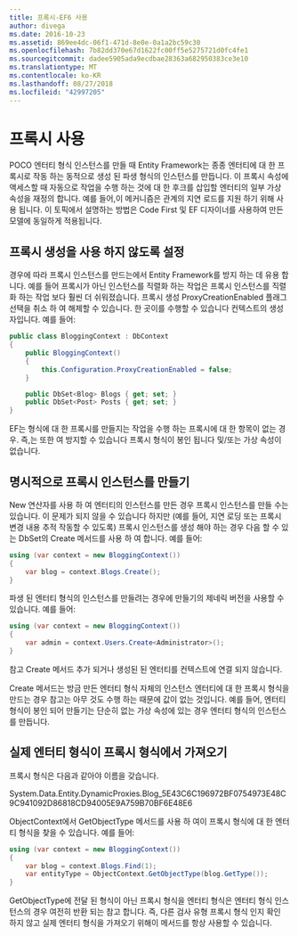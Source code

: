 ```yaml
---
title: 프록시-EF6 사용
author: divega
ms.date: 2016-10-23
ms.assetid: 869ee4dc-06f1-471d-8e0e-0a1a2bc59c30
ms.openlocfilehash: 7b82dd370e67d1622fc00ff5e5275721d0fc4fe1
ms.sourcegitcommit: dadee5905ada9ecdbae28363a682950383ce3e10
ms.translationtype: MT
ms.contentlocale: ko-KR
ms.lasthandoff: 08/27/2018
ms.locfileid: "42997205"
---
```

# <a name="working-with-proxies"></a>프록시 사용
POCO 엔터티 형식 인스턴스를 만들 때 Entity Framework는 종종 엔터티에 대 한 프록시로 작동 하는 동적으로 생성 된 파생 형식의 인스턴스를 만듭니다. 이 프록시 속성에 액세스할 때 자동으로 작업을 수행 하는 것에 대 한 후크를 삽입할 엔터티의 일부 가상 속성을 재정의 합니다. 예를 들어,이 메커니즘은 관계의 지연 로드를 지원 하기 위해 사용 됩니다. 이 토픽에서 설명하는 방법은 Code First 및 EF 디자이너를 사용하여 만든 모델에 동일하게 적용됩니다.  

## <a name="disabling-proxy-creation"></a>프록시 생성을 사용 하지 않도록 설정  

경우에 따라 프록시 인스턴스를 만드는에서 Entity Framework를 방지 하는 데 유용 합니다. 예를 들어 프록시가 아닌 인스턴스를 직렬화 하는 작업은 프록시 인스턴스를 직렬화 하는 작업 보다 훨씬 더 쉬워졌습니다. 프록시 생성 ProxyCreationEnabled 플래그 선택을 취소 하 여 해제할 수 있습니다. 한 곳이를 수행할 수 있습니다 컨텍스트의 생성자입니다. 예를 들어:  

``` csharp
public class BloggingContext : DbContext
{
    public BloggingContext()
    {
        this.Configuration.ProxyCreationEnabled = false;
    }  

    public DbSet<Blog> Blogs { get; set; }
    public DbSet<Post> Posts { get; set; }
}
```  

EF는 형식에 대 한 프록시를 만들지는 작업을 수행 하는 프록시에 대 한 항목이 없는 경우. 즉,는 또한 여 방지할 수 있습니다 프록시 형식이 봉인 됩니다 및/또는 가상 속성이 없습니다.  

## <a name="explicitly-creating-an-instance-of-a-proxy"></a>명시적으로 프록시 인스턴스를 만들기  

New 연산자를 사용 하 여 엔터티의 인스턴스를 만든 경우 프록시 인스턴스를 만들 수는 있습니다. 이 문제가 되지 않을 수 있습니다 하지만 (예를 들어, 지연 로딩 또는 프록시 변경 내용 추적 작동할 수 있도록) 프록시 인스턴스를 생성 해야 하는 경우 다음 할 수 있는 DbSet의 Create 메서드를 사용 하 여 합니다. 예를 들어:  

``` csharp
using (var context = new BloggingContext())
{
    var blog = context.Blogs.Create();
}
```  

파생 된 엔터티 형식의 인스턴스를 만들려는 경우에 만들기의 제네릭 버전을 사용할 수 있습니다. 예를 들어:  

``` csharp
using (var context = new BloggingContext())
{
    var admin = context.Users.Create<Administrator>();
}
```  

참고 Create 메서드 추가 되거나 생성된 된 엔터티를 컨텍스트에 연결 되지 않습니다.  

Create 메서드는 방금 만든 엔터티 형식 자체의 인스턴스 엔터티에 대 한 프록시 형식을 만드는 경우 참고는 아무 것도 수행 하는 때문에 값이 없는 것입니다. 예를 들어, 엔터티 형식이 봉인 되어 만들기는 단순히 없는 가상 속성에 있는 경우 엔터티 형식의 인스턴스를 만듭니다.  

## <a name="getting-the-actual-entity-type-from-a-proxy-type"></a>실제 엔터티 형식이 프록시 형식에서 가져오기  

프록시 형식은 다음과 같아야 이름을 갖습니다.  

System.Data.Entity.DynamicProxies.Blog_5E43C6C196972BF0754973E48C9C941092D86818CD94005E9A759B70BF6E48E6  

ObjectContext에서 GetObjectType 메서드를 사용 하 여이 프록시 형식에 대 한 엔터티 형식을 찾을 수 있습니다. 예를 들어:  

``` csharp
using (var context = new BloggingContext())
{
    var blog = context.Blogs.Find(1);
    var entityType = ObjectContext.GetObjectType(blog.GetType());
}
```  

GetObjectType에 전달 된 형식이 아닌 프록시 형식을 엔터티 형식은 엔터티 형식 인스턴스의 경우 여전히 반환 되는 참고 합니다. 즉, 다른 검사 유형 프록시 형식 인지 확인 하지 않고 실제 엔터티 형식을 가져오기 위해이 메서드를 항상 사용할 수 있습니다.  
